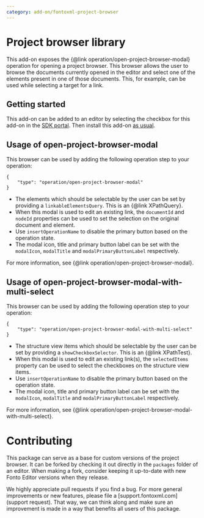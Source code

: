 ```yaml
---
category: add-on/fontoxml-project-browser
---
```


# Project browser library

This add-on exposes the {@link operation/open-project-browser-modal} operation for opening a project browser. This browser allows the user to browse the documents currently opened in the editor and select one of the elements present in one of those documents. This, for example, can be used while selecting a target for a link.

## Getting started

This add-on can be added to an editor by selecting the checkbox for this add-on in the [SDK portal](http://sdk.fontoxml.com/). Then install this add-on [as usual](https://developers.fontoxml.com/install-add-on).

## Usage of open-project-browser-modal

This browser can be used by adding the following operation step to your operation:

```
{
    "type": "operation/open-project-browser-modal"
}
```

-   The elements which should be selectable by the user can be set by providing a `linkableElementsQuery`. This is an {@link XPathQuery}.
-   When this modal is used to edit an existing link, the `documentId` and `nodeId` properties can be used to set the selection on the original document and element.
-   Use `insertOperationName` to disable the primary button based on the operation state.
-   The modal icon, title and primary button label can be set with the `modalIcon`, `modalTitle` and `modalPrimaryButtonLabel` respectively.

For more information, see {@link operation/open-project-browser-modal}.

## Usage of open-project-browser-modal-with-multi-select

This browser can be used by adding the following operation step to your operation:

```
{
    "type": "operation/open-project-browser-modal-with-multi-select"
}
```

-   The structure view items which should be selectable by the user can be set by providing a `showCheckboxSelector`. This is an {@link XPathTest}.
-   When this modal is used to edit an existing link(s), the `selectedItems` property can be used to select the checkboxes on the structure view items.
-   Use `insertOperationName` to disable the primary button based on the operation state.
-   The modal icon, title and primary button label can be set with the `modalIcon`, `modalTitle` and `modalPrimaryButtonLabel` respectively.

For more information, see {@link operation/open-project-browser-modal-with-multi-select}.

# Contributing

This package can serve as a base for custom versions of the project browser. It can be forked by
checking it out directly in the `packages` folder of an editor. When making a fork, consider keeping
it up-to-date with new Fonto Editor versions when they release.

We highly appreciate pull requests if you find a bug. For more general improvements or new features,
please file a [support.fontoxml.com](support request). That way, we can think along and make sure an
improvement is made in a way that benefits all users of this package.
